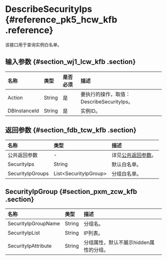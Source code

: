 # DescribeSecurityIps {#reference_pk5_hcw_kfb .reference}

该接口用于查询实例白名单。

## 输入参数 {#section_wj1_lcw_kfb .section}

|名称|类型|是否必须|描述|
|:-|:-|:---|:-|
|Action|String|是|要执行的操作，取值：DescribeSecurityIps。|
|DBInstanceId|String|是|实例ID。|

## 返回参数 {#section_fdb_tcw_kfb .section}

|名称|类型|描述|
|:-|:-|:-|
|公共返回参数|-|详见[公共返回参数](intl.zh-CN/API参考/API参考/公共参数.md#)。|
|SecurityIps|String|默认白名单。|
|SecurityIpGroups|List<SecurityIpGroup\>|分组白名单。|

## SecurityIpGroup {#section_pxm_zcw_kfb .section}

|名称|类型|描述|
|:-|:-|:-|
|SecurityIpGroupName|String|分组名。|
|SecurityIpList|String|IP列表。|
|SecurityIpAttribute|String|分组属性，默认不展示hidden属性的分组。|

